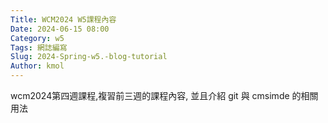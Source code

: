 ```yaml
---
Title: WCM2024 W5課程內容 
Date: 2024-06-15 08:00
Category: w5
Tags: 網誌編寫
Slug: 2024-Spring-w5.-blog-tutorial
Author: kmol
---
```


wcm2024第四週課程,複習前三週的課程內容, 並且介紹 git 與 cmsimde 的相關用法

<!-- PELICAN_END_SUMMARY -->

#